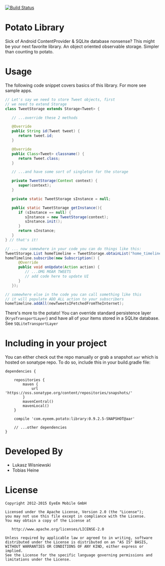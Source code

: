 [![Build Status](https://travis-ci.org/eyeem/PotatoLibrary.png?branch=master)](https://travis-ci.org/eyeem/PotatoLibrary)

Potato Library
=================

Sick of Android ContentProvider & SQLite database nonsense? This might be your next
favorite library. An object oriented observable storage. Simpler than counting to potato.

Usage
============
The following code snippet covers basics of this library. For more see
sample apps.

``` java
// Let's say we need to store Tweet objects, first
// we need to extend Storage
class TweetStorage extends Storage<Tweet> {

   // ...override these 2 methods

   @Override
   public String id(Tweet tweet) {
      return tweet.id;
   }

   @Override
   public Class<Tweet> classname() {
      return Tweet.class;
   }

   // ...and have some sort of singleton for the storage

   private TweetStorage(Context context) {
      super(context);
   }

   private static TweetStorage sInstance = null;

   public static TweetStorage getInstance(){
      if (sInstance == null) {
         sInstance = new TweetStorage(context);
         sInstance.init();
      }
      return sInstance;
   }
} // that's it!

// ... now somewhere in your code you can do things like this:
TweetStorage.List homeTimeline = TweetStorage.obtainList("home_timeline");
homeTimeline.subscribe(new Subscription() {
      @Override
      public void onUpdate(Action action) {
         // ...OMG MOAR TWEETS
         // add code here to update UI
      }
   });

// somewhere else in the code you can call something like this
// it will populate ADD_ALL action to your subscribers
homeTimeline.addAll(newTweetsIFetchedFromTheInternet);
```

There's more to the potato! You can override standard persistence layer (`KryoTransportLayer`) and have all of your items stored in a SQLite database. See `SQLiteTransportLayer`

Including in your project
=========================

You can either check out the repo manually or grab a snapshot `aar` which is hosted on sonatype repo. To do so, include this in your build.gradle file:

```
dependencies {

    repositories {
        maven {
            url 'https://oss.sonatype.org/content/repositories/snapshots/'
        }
        mavenCentral()
        mavenLocal()
    }

    compile 'com.eyeem.potato:library:0.9.2.5-SNAPSHOT@aar'

    // ...other dependencies
}
```

Developed By
============

* Lukasz Wisniewski
* Tobias Heine

License
=======

    Copyright 2012-2015 EyeEm Mobile GmbH

    Licensed under the Apache License, Version 2.0 (the "License");
    you may not use this file except in compliance with the License.
    You may obtain a copy of the License at

       http://www.apache.org/licenses/LICENSE-2.0

    Unless required by applicable law or agreed to in writing, software
    distributed under the License is distributed on an "AS IS" BASIS,
    WITHOUT WARRANTIES OR CONDITIONS OF ANY KIND, either express or implied.
    See the License for the specific language governing permissions and
    limitations under the License.
